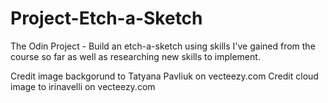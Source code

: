 # Project-Etch-a-Sketch
The Odin Project - Build an etch-a-sketch using skills I've gained from the course so far as well as researching new skills to implement.

Credit image backgorund to Tatyana Pavliuk on vecteezy.com
Credit cloud image to irinavelli on vecteezy.com